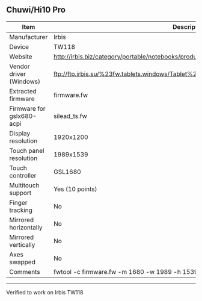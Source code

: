 Chuwi/Hi10 Pro
--------------------------------------
| Item                      | Description |
|---------------------------|-------------|
| Manufacturer              | Irbis       |
| Device                    | TW118    |
| Website                   | http://irbis.biz/category/portable/notebooks/product/17 |
| Vendor driver (Windows)   | ftp://ftp.irbis.su/%23fw.tablets.windows/Tablet%20IRBIS%20TW118/TW118_Win10_Rev_1.zip |
| Extracted firmware        | firmware.fw |
| Firmware for gslx680-acpi | silead_ts.fw |
| Display resolution        | 1920x1200   |
| Touch panel resolution    | 1989x1539   |
| Touch controller          | GSL1680     |
| Multitouch support        | Yes (10 points) |
| Finger tracking           | No         |
| Mirrored horizontally     | No          |
| Mirrored vertically       | No          |
| Axes swapped              | No          |
| Comments                  | fwtool -c firmware.fw -m 1680 -w 1989 -h 1539 -t 10 silead_ts.fw |
--------------------------------------

Verified to work on Irbis TW118
